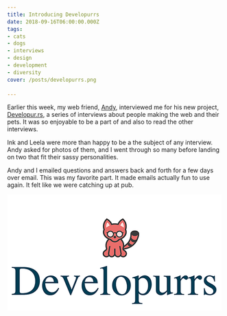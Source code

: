 ```yaml
---
title: Introducing Developurrs
date: 2018-09-16T06:00:00.000Z
tags:
- cats
- dogs
- interviews
- design
- development
- diversity
cover: /posts/developurrs.png

---
```


Earlier this week, my web friend, [Andy](https://hankchizljaw.io/), interviewed me for his new project, [Developur.rs](https://developur.rs/), a series of interviews about people making the web and their pets. It was so enjoyable to be a part of and also to read the other interviews.

Ink and Leela were more than happy to be a the subject of any interview. Andy asked for photos of them, and I went through so many before landing on two that fit their sassy personalities.

Andy and I emailed questions and answers back and forth for a few days over email. This was my favorite part. It made emails actually fun to use again. It felt like we were catching up at pub.

[![Logo for developurrs with a cat. ](/static/img/posts/developurrs.png)](https://developur.rs/)
